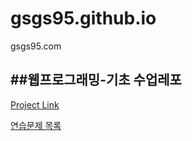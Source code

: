 # gsgs95.github.io
gsgs95.com

##웹프로그래밍-기초 수업레포
---
[Project Link](https://gsgs95.github.io "Project:Intro")

[연습문제 목록](https://gsgs95.github.io/practice "연습문제 목록")
